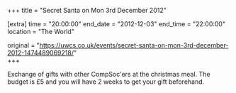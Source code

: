 +++
title = "Secret Santa on Mon 3rd December 2012"

[extra]
time = "20:00:00"
end_date = "2012-12-03"
end_time = "22:00:00"
location = "The World"

original = "https://uwcs.co.uk/events/secret-santa-on-mon-3rd-december-2012-1474489069218/"    
+++

Exchange of gifts with other CompSoc'ers at the christmas meal. The budget is £5 and you will have 2 weeks to get your gift beforehand.

